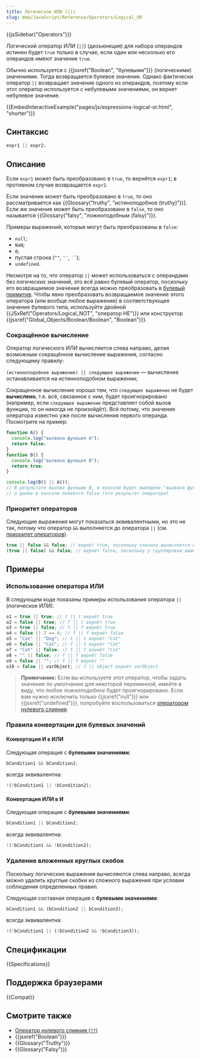 ```yaml
---
title: Логическое ИЛИ (||)
slug: Web/JavaScript/Reference/Operators/Logical_OR
---
```


{{jsSidebar("Operators")}}

Логический оператор ИЛИ (`||`) (дизъюнкция) для набора операндов истинен будет `true` только в случае, если один или несколько его операндов имеют значение `true`.

Обычно используется с {{jsxref("Boolean", "булевыми")}} (логическими) значениями. Тогда возвращается булевое значение. Однако фактически оператор `||` возвращает значение одного из операндов, поэтому если этот оператор используется с небулевыми значениями, он вернет небулевое значение.

{{EmbedInteractiveExample("pages/js/expressions-logical-or.html", "shorter")}}

## Синтаксис

```js
expr1 || expr2;
```

## Описание

Если `expr1` может быть преобразовано в `true`, то вернётся `expr1`; в противном случае возвращается `expr2`.

Если значение может быть преобразовано в `true`, то оно рассматривается как {{Glossary("truthy", "истиноподобное (truthy)")}}. Если же значение может быть преобразовано в `false`, то оно называется {{Glossary("falsy", "ложноподобным (falsy)")}}.

Примеры выражений, которые могут быть преобразованы в `false`:

- `null`;
- `NaN`;
- `0`;
- пустая строка (`""`, `''`, ` `` `);
- `undefined`.

Несмотря на то, что оператор `||` может использоваться с операндами без логических значений, это всё равно булевый оператор, поскольку его возвращаемое значение всегда можно преобразовать в [булевый примитив](/ru/docs/Web/JavaScript/Data_structures#Boolean_type).
Чтобы явно преобразовать возвращаемое значение этого оператора (или вообще любое выражение) в соответствующее значение булевого типа, используйте двойной {{JSxRef("Operators/Logical_NOT", "оператор НЕ")}} или конструктор {{jsxref("Global_Objects/Boolean/Boolean", "Boolean")}}.

### Сокращённое вычисление

Оператор логического ИЛИ вычисляется слева направо, делая возможным сокращённое вычисление выражения, согласно следующему правилу:

`(истинноподобное выражение) || следующее выражение` — вычисление останавливается на истинноподобном выражении;

Сокращенное вычисление хорошо тем, что `следующее выражение` не будет **вычислено**, т.е. всё, связанное с ним, будет проигнорировано (например, если
`следующее выражение` представляет собой вызов функции, то он никогда не произойдёт). Всё потому, что значение оператора известно уже после вычисления первого операнда. Посмотрите на пример:

```js
function A() {
  console.log("вызвана функция A");
  return false;
}
function B() {
  console.log("вызвана функция B");
  return true;
}

console.log(B() || A());
// В результате вызова функции B, в консоли будет выведено "вызвана функция B",
// а далее в консоли появится false (это результат оператора)
```

### Приоритет операторов

Следующие выражения могут показаться эквивалентными, но это не так, потому что оператор `&&` выполняется до оператора `||` (см. [приоритет операторов](/ru/docs/Web/JavaScript/Reference/Operators/Operator_Precedence)).

```js
true || false && false; // вернёт true, поскольку сначала вычисляется && 
(true || false) && false; // вернёт false, поскольку у группировки выше приоритет
```

## Примеры

### Использование оператора ИЛИ

В следующем коде показаны примеры использования оператора `||` (логическое ИЛИ).

```js
o1 = true || true; // t || t вернёт true
o2 = false || true; // f || t вернёт true
o3 = true || false; // t || f вернёт true
o4 = false || 3 == 4; // f || f вернёт false
o5 = "Cat" || "Dog"; // t || t вернёт "Cat"
o6 = false || "Cat"; // f || t вернёт "Cat"
o7 = "Cat" || false; // t || f вернёт "Cat"
o8 = "" || false; // f || f вернёт false
o9 = false || ""; // f || f вернёт ""
o10 = false || varObject; // f || object вернёт varObject
```

> **Примечание:** Если вы используете этот оператор, чтобы задать значение по умолчанию для некоторой переменной, имейте в виду, что любое _ложноподобное_ будет проигнорировано. Если вам нужно исключить только {{jsxref("null")}} или {{jsxref("undefined")}}, попробуйте воспользоваться [оператором нулевого слияния](/ru/docs/Web/JavaScript/Reference/Operators/Nullish_coalescing_operator).

### Правила конвертации для булевых значений

#### Конвертация И в ИЛИ

Следующая операция с **булевыми значениями**:

```js
bCondition1 && bCondition2;
```

всегда эквивалентна:

```js
!(!bCondition1 || !bCondition2);
```

#### Конвертация ИЛИ в И

Следующая операция с **булевыми значениями**:

```js
bCondition1 || bCondition2;
```

всегда эквивалентна:

```js
!(!bCondition1 && !bCondition2);
```

### Удаление вложенных круглых скобок

Поскольку логические выражения вычисляются слева направо, всегда можно удалить круглые скобки из сложного выражения при условии соблюдения определенных правил.

Следующая составная операция с **булевыми значениями**:

```js
bCondition1 && (bCondition2 || bCondition3);
```

всегда эквивалентна:

```js
!(!bCondition1 || (!bCondition2 && !bCondition3));
```

## Спецификации

{{Specifications}}

## Поддержка браузерами

{{Compat}}

## Смотрите также

- [Оператор нулевого слияния (`??`)](/ru/docs/Web/JavaScript/Reference/Operators/Nullish_coalescing_operator)
- {{jsxref("Boolean")}}
- {{Glossary("Truthy")}}
- {{Glossary("Falsy")}}
